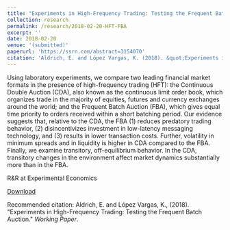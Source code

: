 ```yaml
---
title: "Experiments in High-Frequency Trading: Testing the Frequent Batch Auction"
collection: research
permalink: /research/2018-02-20-HFT-FBA
excerpt: ''
date: 2018-02-20
venue: '(submitted)'
paperurl: 'https://ssrn.com/abstract=3154070'
citation: 'Aldrich, E. and López Vargas, K. (2018). &quot;Experiments in High-Frequency Trading: Testing the Frequent Batch Auction.&quot; <i>Working Paper</i>.'
---
```

Using laboratory experiments, we compare two leading financial market formats in the presence of high-frequency trading (HFT):  the Continuous Double Auction (CDA), also known as the continuous limit order book, which organizes trade in the majority of equities, futures and currency exchanges around the world; and the Frequent Batch Auction (FBA), which gives equal time priority to orders received within a short batching period. Our evidence suggests that, relative to the CDA, the FBA (1) reduces predatory trading behavior, (2) disincentivizes investment in low-latency messaging technology, and (3) results in lower transaction costs. Further, volatility in minimum spreads and in liquidity is higher in CDA compared to the FBA. Finally, we examine transitory, off-equilibrium behavior. In the CDA, transitory changes in the environment affect market dynamics substantially more than in the FBA.

R&R at Experimental Economics 

[Download](https://ssrn.com/abstract=3154070)

Recommended citation: Aldrich, E. and López Vargas, K., (2018). "Experiments in High-Frequency Trading: Testing the Frequent Batch Auction." <i>Working Paper</i>.
